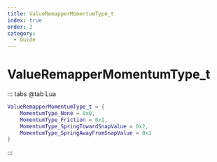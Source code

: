 ```yaml
---
title: ValueRemapperMomentumType_t
index: true
order: 2
category:
  - Guide
---
```


# ValueRemapperMomentumType_t
::: tabs
@tab Lua
```lua
ValueRemapperMomentumType_t = {
    MomentumType_None = 0x0,
    MomentumType_Friction = 0x1,
    MomentumType_SpringTowardSnapValue = 0x2,
    MomentumType_SpringAwayFromSnapValue = 0x3
}
```
:::